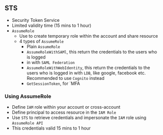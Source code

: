 ## STS

- Security Token Service
- Limited validity time (15 mins to 1 hour)
- `AssumeRole`
  - Use to create temporary role within the account and share resource
  - 4 types of `AssumeRole`
    - Plain `AssumeRole`
    - `AssumeRoleWithSAMl`, this return the credentials to the users who is logged 
    - in with `SAML Federation`
    - `AssumeRoleWithWebIdentity`, this return the credentials to the users who is logged in with `LDB`, like google, facebook etc. Recommended to use `Cognito` instead
    - `GetSessionToken`, for `MFA

### Using AssumeRole

- Define `IAM` role within your account or cross-account
- Define principal to access resource in the `IAM Role`
- Use `STS` to retrieve credentials and impersonate the `IAM` role using `AssumeRole API`
- This credentials valid 15 mins to 1 hour

